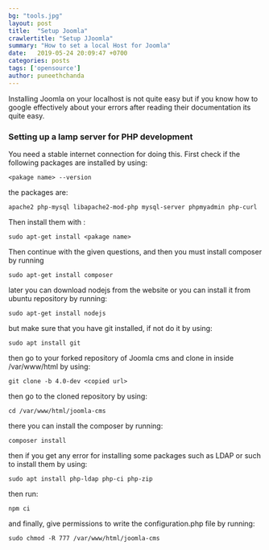 ```yaml
---
bg: "tools.jpg"
layout: post
title:  "Setup Joomla"
crawlertitle: "Setup JJoomla"
summary: "How to set a local Host for Joomla"
date:   2019-05-24 20:09:47 +0700
categories: posts
tags: ['opensource']
author: puneethchanda
---
```

Installing Joomla on your localhost is not quite easy but if you know how to google effectively about your errors after reading their documentation its quite easy.

### Setting up a lamp server for PHP development

You need a stable internet connection for doing this. First check if the following packages are installed by using:

`<pakage name> --version`

the packages are:

`apache2 php-mysql libapache2-mod-php mysql-server phpmyadmin php-curl`

Then install them with :

`sudo apt-get install <pakage name>`

Then continue with the given questions, and then you must install composer by running

`sudo apt-get install composer`

later you can download nodejs from the website or you can install it from ubuntu repository by running:

`sudo apt-get install nodejs`

but make sure that you have git installed, if not do it by using:

`sudo apt install git`

then go to your forked repository of Joomla cms and clone in inside /var/www/html by using:

`git clone -b 4.0-dev <copied url>`

then go to the cloned repository by using:

`cd /var/www/html/joomla-cms`

there you can install the composer by running:

`composer install `

then if you get any error for installing some packages such as LDAP or such to install them by using:

`sudo apt install php-ldap php-ci php-zip
`

then run:

`npm ci`

and finally, give permissions to write the configuration.php file by running:

`sudo chmod -R 777 /var/www/html/joomla-cms
`